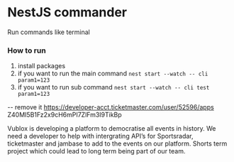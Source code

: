 # NestJS commander

Run commands like terminal

### How to run

1. install packages
2. if you want to run the main command `nest start --watch -- cli param1=123`
3. if you want to run sub command `nest start --watch -- cli test param1=123`

-- remove it
https://developer-acct.ticketmaster.com/user/52596/apps
Z40MI5B1Fz2x9cH6mPI7ZlFm3I9TikBp

Vublox is developing a platform to democratise all events in history. We need a developer to help with intergrating API’s for Sportsradar, ticketmaster and jambase to add to the events on our platform. Shorts term project which could lead to long term being part of our team.
